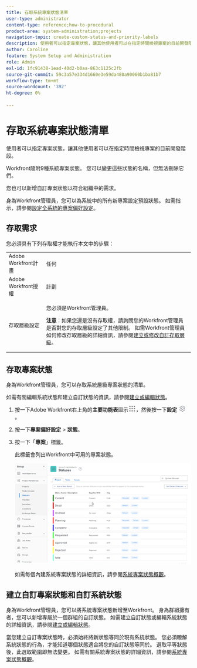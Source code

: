 ```yaml
---
title: 存取系統專案狀態清單
user-type: administrator
content-type: reference;how-to-procedural
product-area: system-administration;projects
navigation-topic: create-custom-status-and-priority-labels
description: 使用者可以指定專案狀態，讓其他使用者可以在指定時間檢視專案的目前開發階段。
author: Caroline
feature: System Setup and Administration
role: Admin
exl-id: 1fc91438-1ead-40d2-b0aa-863c1125c2fb
source-git-commit: 59c3a57e334d1660e3e59da480a90060b1ba81b7
workflow-type: tm+mt
source-wordcount: '392'
ht-degree: 0%

---
```


# 存取系統專案狀態清單

使用者可以指定專案狀態，讓其他使用者可以在指定時間檢視專案的目前開發階段。

Workfront隨附9種系統專案狀態。 您可以變更這些狀態的名稱，但無法刪除它們。

您也可以新增自訂專案狀態以符合組織中的需求。

身為Workfront管理員，您可以為系統中的所有新專案設定預設狀態。 如需指示，請參閱[設定全系統的專案偏好設定](../../../administration-and-setup/set-up-workfront/configure-system-defaults/set-project-preferences.md)。

## 存取需求

您必須具有下列存取權才能執行本文中的步驟：

<table style="table-layout:auto"> 
 <col> 
 <col> 
 <tbody> 
  <tr> 
   <td role="rowheader">Adobe Workfront計畫</td> 
   <td>任何</td> 
  </tr> 
  <tr> 
   <td role="rowheader">Adobe Workfront授權</td> 
   <td>計劃</td> 
  </tr> 
  <tr> 
   <td role="rowheader">存取層級設定</td> 
   <td> <p>您必須是Workfront管理員。</p> <p><b>注意</b>：如果您還是沒有存取權，請詢問您的Workfront管理員是否對您的存取層級設定了其他限制。 如需Workfront管理員如何修改存取層級的詳細資訊，請參閱<a href="../../../administration-and-setup/add-users/configure-and-grant-access/create-modify-access-levels.md" class="MCXref xref">建立或修改自訂存取層級</a>。</p> </td> 
  </tr> 
 </tbody> 
</table>

## 存取專案狀態

身為Workfront管理員，您可以存取系統層級專案狀態的清單。

如需有關編輯系統狀態和建立自訂狀態的資訊，請參閱[建立或編輯狀態](../../../administration-and-setup/customize-workfront/creating-custom-status-and-priority-labels/create-or-edit-a-status.md)。

1. 按一下Adobe Workfront右上角的&#x200B;**主要功能表**&#x200B;圖示![](assets/main-menu-icon.png)，然後按一下&#x200B;**設定** ![](assets/gear-icon-settings.png)。

1. 按一下&#x200B;**專案偏好設定** > **狀態**。

1. 按一下「**專案**」標籤。

   此標籤會列出Workfront中可用的專案狀態。

   ![](assets/project-status.png)

   如需每個內建系統專案狀態的詳細資訊，請參閱[系統專案狀態概觀](../../../administration-and-setup/customize-workfront/creating-custom-status-and-priority-labels/system-project-statuses.md)。

## 建立自訂專案狀態和自訂系統狀態

身為Workfront管理員，您可以將系統專案狀態新增至Workfront。 身為群組擁有者，您可以新增專屬於一個群組的自訂狀態。 如需建立自訂狀態或編輯系統狀態的詳細資訊，請參閱[建立或編輯狀態](../../../administration-and-setup/customize-workfront/creating-custom-status-and-priority-labels/create-or-edit-a-status.md)。

當您建立自訂專案狀態時，必須始終將新狀態等同於現有系統狀態。 您必須瞭解系統狀態的行為，才能知道哪個狀態適合將您的自訂狀態等同於。 選取平等狀態後，此選取範圍即無法變更。 如需有關系統專案狀態的詳細資訊，請參閱[系統專案狀態概觀](../../../administration-and-setup/customize-workfront/creating-custom-status-and-priority-labels/system-project-statuses.md)。
